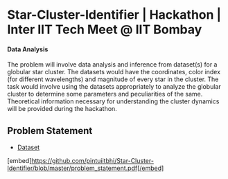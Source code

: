# Star-Cluster-Identifier | Hackathon | Inter IIT Tech Meet @ IIT Bombay
#### Data Analysis 

The problem will involve data analysis and inference from dataset(s) for a globular star cluster. 
The datasets would have the coordinates, color index (for different wavelengths) and magnitude of every star in the cluster.
The task would involve using the datasets appropriately to analyze the globular cluster to determine some parameters and peculiarities of the same. 
Theoretical information necessary for understanding the cluster dynamics will be provided during the hackathon.

## Problem Statement
   - [Dataset](https://drive.google.com/file/d/1WkCE1cxiFFedq7I9DjnlkDwSSwZynj4z/view?usp=sharing)

[embed]https://github.com/pintuiitbhi/Star-Cluster-Identifier/blob/master/problem_statement.pdf[/embed]

